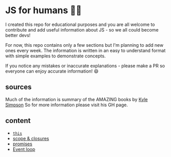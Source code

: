 # JS for humans 👨‍💻

I created this repo for educational purposes and you are all welcome to contribute and add useful information about JS - so we all could become better devs! 

For now, this repo contains only a few sections but I'm planning to add new ones every week. The information is written in an easy to understand format with simple examples to demonstrate concepts.  

If you notice any mistakes or inaccurate explanations - please make a PR so everyone can enjoy accurate information! :smile: 

## sources 
Much of the information is summary of the AMAZING books by [Kyle Simpson](https://github.com/getify) So for more information please visit his GH page. 

## content

* [`this`](lib/this.md) 
* [scope & closures](lib/scopeNclosures.md)
* [promises](lib/promises.md)
* [Event loop](lib/event_loop.md)